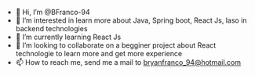 - 👋 Hi, I’m @BFranco-94
- 👀 I’m interested in learn more about Java, Spring boot, React Js, laso in backend technologies
- 🌱 I’m currently learning React Js
- 💞️ I’m looking to collaborate on a begginer project about React technologie to learn more and get more experience
- 📫 How to reach me, send me a mail to bryanfranco_94@hotmail.com 

<!---
BFranco-94/BFranco-94 is a ✨ special ✨ repository because its `README.md` (this file) appears on your GitHub profile.
You can click the Preview link to take a look at your changes.
--->
